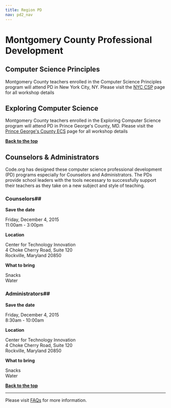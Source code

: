 ```yaml
---
title: Region PD
nav: pd2_nav
---
```

<a id="top"></a>

# Montgomery County Professional Development

## Computer Science Principles

Montgomery County teachers enrolled in the Computer Science Principles program will attend PD in New York City, NY. Please visit the [NYC CSP](/educate/pd/15-16/nyc#csp) page for all  workshop details

## Exploring Computer Science

Montgomery County teachers enrolled in the Exploring Computer Science program will attend PD in Prince George's County, MD. Please visit the [Prince George's County ECS](/educate/pd/15-16/pg) page for all  workshop details

[**Back to the top**](#top)

<a id="counselor-admin"></a>


## Counselors & Administrators

Code.org has designed these computer science professional development (PD) programs especially for Counselors and Administrators. The PDs provide school leaders with the tools necessary to successfully support their teachers as they take on a new subject and style of teaching. 


### Counselors##

**Save the date**

Friday, December 4, 2015 <br/>
11:00am - 3:00pm

**Location**

Center for Technology Innovation<br/>
4 Choke Cherry Road, Suite 120<br/>
Rockville, Maryland 20850

**What to bring**

Snacks
<br/>
Water

### Administrators##

**Save the date**

Friday, December 4, 2015 <br/>
8:30am - 10:00am

**Location**

Center for Technology Innovation<br/>
4 Choke Cherry Road, Suite 120<br/>
Rockville, Maryland 20850

**What to bring**

Snacks
<br/>
Water

[**Back to the top**](#top)

----------
Please visit [FAQs](/educate/pd/15-16/faq) for more information.

<br />
<br />
